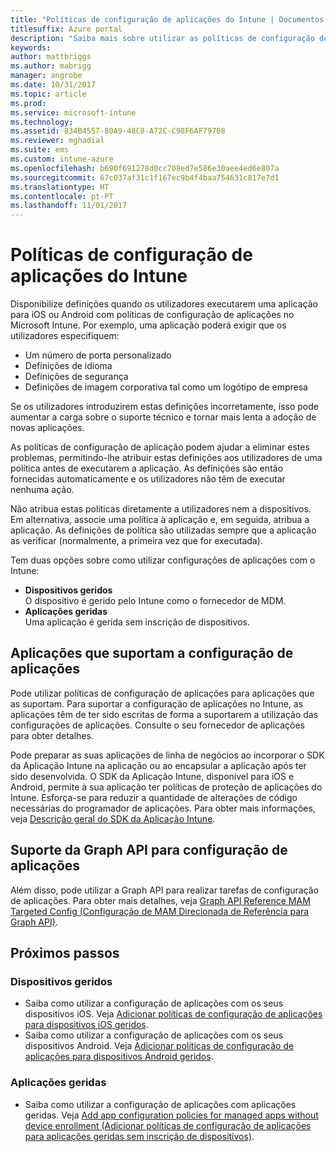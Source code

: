 ```yaml
---
title: "Políticas de configuração de aplicações do Intune | Documentos da Microsoft"
titlesuffix: Azure portal
description: "Saiba mais sobre utilizar as políticas de configuração de aplicações do Intune."
keywords: 
author: mattbriggs
ms.author: mabrigg
manager: angrobe
ms.date: 10/31/2017
ms.topic: article
ms.prod: 
ms.service: microsoft-intune
ms.technology: 
ms.assetid: 834B4557-80A9-48C0-A72C-C98F6AF79708
ms.reviewer: mghadial
ms.suite: ems
ms.custom: intune-azure
ms.openlocfilehash: b690f691278d0cc708ed7e586e30aee4ed6e807a
ms.sourcegitcommit: 67c037af31c1f167ec9b4f4baa754631c817e7d1
ms.translationtype: HT
ms.contentlocale: pt-PT
ms.lasthandoff: 11/01/2017
---
```

# <a name="app-configuration-policies-for-intune"></a>Políticas de configuração de aplicações do Intune

Disponibilize definições quando os utilizadores executarem uma aplicação para iOS ou Android com políticas de configuração de aplicações no Microsoft Intune. Por exemplo, uma aplicação poderá exigir que os utilizadores especifiquem:

- Um número de porta personalizado
- Definições de idioma
- Definições de segurança
- Definições de imagem corporativa tal como um logótipo de empresa

Se os utilizadores introduzirem estas definições incorretamente, isso pode aumentar a carga sobre o suporte técnico e tornar mais lenta a adoção de novas aplicações.

As políticas de configuração de aplicação podem ajudar a eliminar estes problemas, permitindo-lhe atribuir estas definições aos utilizadores de uma política antes de executarem a aplicação. As definições são então fornecidas automaticamente e os utilizadores não têm de executar nenhuma ação.

Não atribua estas políticas diretamente a utilizadores nem a dispositivos. Em alternativa, associe uma política à aplicação e, em seguida, atribua a aplicação. As definições de política são utilizadas sempre que a aplicação as verificar (normalmente, a primeira vez que for executada).

Tem duas opções sobre como utilizar configurações de aplicações com o Intune:
 - **Dispositivos geridos**  
   O dispositivo é gerido pelo Intune como o fornecedor de MDM.
 - **Aplicações geridas**  
   Uma aplicação é gerida sem inscrição de dispositivos.

## <a name="apps-that-support-app-configuration"></a>Aplicações que suportam a configuração de aplicações

Pode utilizar políticas de configuração de aplicações para aplicações que as suportam. Para suportar a configuração de aplicações no Intune, as aplicações têm de ter sido escritas de forma a suportarem a utilização das configurações de aplicações. Consulte o seu fornecedor de aplicações para obter detalhes.

Pode preparar as suas aplicações de linha de negócios ao incorporar o SDK da Aplicação Intune na aplicação ou ao encapsular a aplicação após ter sido desenvolvida. O SDK da Aplicação Intune, disponível para iOS e Android, permite à sua aplicação ter políticas de proteção de aplicações do Intune. Esforça-se para reduzir a quantidade de alterações de código necessárias do programador de aplicações. Para obter mais informações, veja [Descrição geral do SDK da Aplicação Intune](app-sdk.md).

## <a name="graph-api-support-for-app-configuration"></a>Suporte da Graph API para configuração de aplicações

Além disso, pode utilizar a Graph API para realizar tarefas de configuração de aplicações. Para obter mais detalhes, veja [Graph API Reference MAM Targeted Config (Configuração de MAM Direcionada de Referência para Graph API)](https://graph.microsoft.io/docs/api-reference/beta/api/intune_mam_targetedmanagedappconfiguration_create).

## <a name="next-steps"></a>Próximos passos

### <a name="managed-devices"></a>Dispositivos geridos

 - Saiba como utilizar a configuração de aplicações com os seus dispositivos iOS.  Veja [Adicionar políticas de configuração de aplicações para dispositivos iOS geridos](app-configuration-policies-use-ios.md).
 - Saiba como utilizar a configuração de aplicações com os seus dispositivos Android.  Veja [Adicionar políticas de configuração de aplicações para dispositivos Android geridos](app-configuration-policies-use-android.md).

### <a name="managed-apps"></a>Aplicações geridas

 - Saiba como utilizar a configuração de aplicações com aplicações geridas. Veja [Add app configuration policies for managed apps without device enrollment (Adicionar políticas de configuração de aplicações para aplicações geridas sem inscrição de dispositivos)](app-configuration-policies-managed-app.md).